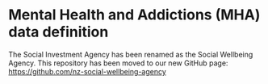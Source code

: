 # Mental Health and Addictions (MHA) data definition
The Social Investment Agency has been renamed as the Social Wellbeing Agency. This repository has been moved to our new GitHub page: https://github.com/nz-social-wellbeing-agency
